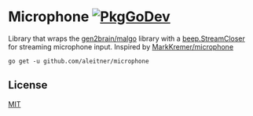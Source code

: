 # Microphone [![PkgGoDev](https://pkg.go.dev/badge/github.com/aleitner/microphone)](https://pkg.go.dev/github.com/aleitner/microphone)

Library that wraps the [gen2brain/malgo](https://github.com/gen2brain/malgo) library with a [beep.StreamCloser](https://godoc.org/github.com/faiface/beep#StreamCloser) for streaming microphone input. Inspired by [MarkKremer/microphone](https://github.com/MarkKremer/microphone)

```
go get -u github.com/aleitner/microphone
```

## License

[MIT](https://github.com/MarkKremer/microphone/blob/master/LICENSE)
